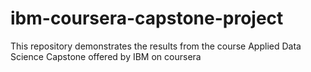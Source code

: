 # ibm-coursera-capstone-project
This repository demonstrates the results from the course Applied Data Science Capstone offered by IBM on coursera
